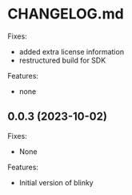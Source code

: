 # CHANGELOG.md

Fixes:
 - added extra license information
 - restructured build for SDK
 
Features:
 - none

## 0.0.3 (2023-10-02)

Fixes:
 - None
 
Features:
 - Initial version of blinky